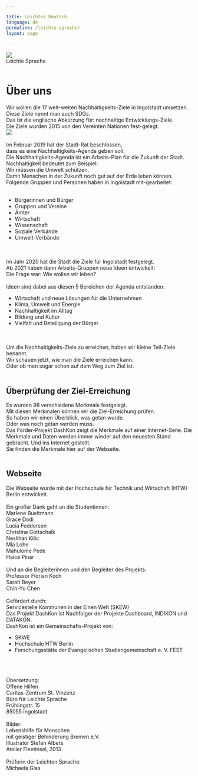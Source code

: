 ```yaml
---

title: Leichtes Deutsch
language: de
permalink: /leichte-sprache/
layout: page

---
```

<img src="{{ site.baseurl }}/assets/img/Leichte Sprache.png"/><br>
Leichte Sprache<br>
<br>
<h1>Über uns</h1>
Wir wollen die 17 welt-weiten Nachhaltigkeits-Ziele in Ingolstadt umsetzen.<br>
Diese Ziele nennt man auch SDGs.<br>
Das ist die englische Abkürzung für: nachhaltige Entwicklungs-Ziele.<br>
Die Ziele wurden 2015 von den Vereinten Nationen fest-gelegt.<br>
<img src="{{ site.baseurl }}/assets/img/SDG_POSTER-German.png"/><br>
<br>
Im Februar 2019 hat der Stadt-Rat beschlossen,<br> 
dass es eine Nachhaltigkeits-Agenda geben soll.<br> 
Die Nachhaltigkeits-Agenda ist ein Arbeits-Plan für die Zukunft der Stadt.<br>
Nachhaltigkeit bedeutet zum Beispiel:<br> 
Wir müssen die Umwelt schützen.<br>
Damit Menschen in der Zukunft noch gut auf der Erde leben können.<br> 
Folgende Gruppen und Personen haben in Ingolstadt mit-gearbeitet:<br>
<br>
<ul>
  <li>Bürgerinnen und Bürger</li>
  <li>Gruppen und Vereine</li>
  <li>Ämter</li>
  <li>Wirtschaft</li>
  <li>Wissenschaft</li>
  <li>Soziale Verbände</li>
  <li>Umwelt-Verbände</li>
  </ul> <br>
<br>
Im Jahr 2020 hat die Stadt die Ziele für Ingolstadt festgelegt.<br>
Ab 2021 haben dann Arbeits-Gruppen neue Ideen entwickelt:<br> 
Die Frage war: Wie wollen wir leben?<br>
<br>
Ideen sind dabei aus diesen 5 Bereichen der Agenda entstanden:<br>
<ul>
  <li>Wirtschaft und neue Lösungen für die Unternehmen</li>
  <li>Klima, Umwelt und Energie</li>
  <li>Nachhaltigkeit im Alltag</li>
  <li>Bildung und Kultur</li>
  <li>Vielfalt und Beteiligung der Bürger</li>
  </ul><br>
<br>
Um die Nachhaltigkeits-Ziele zu erreichen, haben wir kleine Teil-Ziele benannt.<br>
Wir schauen jetzt, wie man die Ziele erreichen kann.<br>
Oder ob man sogar schon auf dem Weg zum Ziel ist.<br>
<br>
<h2>Überprüfung der Ziel-Erreichung</h2>
Es wurden 98 verschiedene Merkmale festgelegt.<br>
Mit diesen Merkmalen können wir die Ziel-Erreichung prüfen.<br>
So haben wir einen Überblick, was getan wurde.<br> 
Oder was noch getan werden muss.<br>
Das Förder-Projekt DashKon zeigt die Merkmale auf einer Internet-Seite. Die Merkmale und Daten werden immer wieder auf den neuesten Stand gebracht. Und ins Internet gestellt.<br> 
Sie finden die Merkmale hier auf der Webseite.<br>
<br>
<h2>Webseite</h2>
Die Webseite wurde mit der Hochschule für Technik und Wirtschaft (HTW) Berlin entwickelt.<br>
<br>
Ein großer Dank geht an die Studentinnen:<br>
Marlene Bueltmann<br>
Grace Dodi<br>
Lucia Feddersen<br>
Christina Gottschalk<br>
Neslihan Kilic<br>
Mia Lohe<br>
Mahulome Pede<br>
Haice Pinar<br>
<br>
Und an die Begleiterinnen und den Begleiter des Projekts:<br>
Professor Florian Koch<br>
Sarah Beyer<br>
Chih-Yu Chen<br>
<br>
Gefördert durch:<br>
Servicestelle Kommunen in der Einen Welt (SKEW)<br>
Das Projekt DashKon ist Nachfolger der Projekte Dashboard, INDIKON und DATAKON.<br>
DashKon ist ein Gemeinschafts-Projekt von:<br>
<ul>
  <li>SKWE</li>
  <li>Hochschule HTW Berlin</li>
  <li>Forschungsstätte der Evangelischen Studiengemeinschaft e. V. FEST</li>
  </ul><br>
<br>
<br>
Übersetzung:<br>
Offene Hilfen<br>
Caritas-Zentrum St. Vinzenz<br>
Büro für Leichte Sprache<br>
Frühlingstr. 15<br>
85055 Ingolstadt<br>
<br>
Bilder:<br>
Lebenshilfe für Menschen<br>
mit geistiger Behinderung Bremen e.V.<br>
Illustrator Stefan Albers<br>
Atelier Fleetinsel, 2013<br>
<br>
Prüferin der Leichten Sprache:<br>
Michaela Glas
